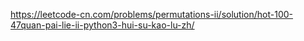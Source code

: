 https://leetcode-cn.com/problems/permutations-ii/solution/hot-100-47quan-pai-lie-ii-python3-hui-su-kao-lu-zh/

